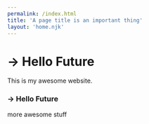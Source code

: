```yaml
---
permalink: /index.html
title: 'A page title is an important thing'
layout: 'home.njk'
---
```

# → Hello Future
This is my awesome website.
### → Hello Future
more awesome stuff